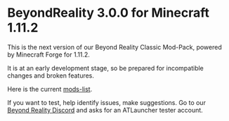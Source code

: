 # BeyondReality 3.0.0 for Minecraft 1.11.2

This is the next version of our Beyond Reality Classic Mod-Pack, powered by Minecraft Forge for 1.11.2.

It is at an early development stage, so be prepared for incompatible changes and broken features.

Here is the current [mods-list](modlist.md).

If you want to test, help identify issues, make suggestions. Go to our [Beyond Reality Discord](https://discord.gg/0QZrNSSeDF92Jckn) and asks for an ATLauncher tester account.
